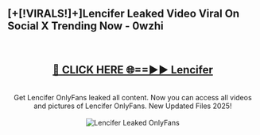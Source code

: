 <h2>[+[!VIRALS!]+]Lencifer Leaked Video Viral On Social X Trending Now - 0wzhi</h2>
<br>
<div align="center">
<h2><a href="https://libra.edu.pl?Lencifer" rel="nofollow">🔴 CLICK HERE 🌐==►► Lencifer</a></h2>
<br>
Get Lencifer OnlyFans leaked all content. Now you can access all videos and pictures of Lencifer OnlyFans. New Updated Files 2025!
<br>
<br>
<a href="https://libra.edu.pl?Lencifer" rel="nofollow" data-target="animated-image.originalLink"><img src="https://i.ibb.co.com/WyWwxjT/player-gif2.gif" alt="Lencifer Leaked OnlyFans" style="max-width: 100%; display: inline-block;" data-target="animated-image.originalImage"></a>
</div>
<br>